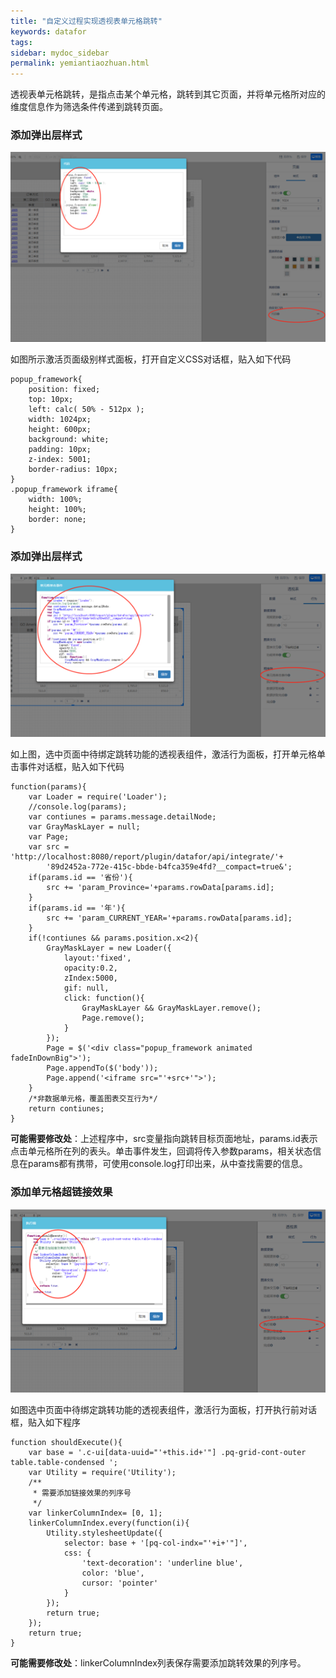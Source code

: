 ```yaml
---
title: "自定义过程实现透视表单元格跳转"
keywords: datafor
tags:
sidebar: mydoc_sidebar
permalink: yemiantiaozhuan.html
---
```

透视表单元格跳转，是指点击某个单元格，跳转到其它页面，并将单元格所对应的维度信息作为筛选条件传递到跳转页面。

### 添加弹出层样式

![image-20191202162025199](../../../images/image-20191202162025199.png)

如图所示激活页面级别样式面板，打开自定义CSS对话框，贴入如下代码

```
popup_framework{
	position: fixed;
	top: 10px;
	left: calc( 50% - 512px );
	width: 1024px;
	height: 600px;
	background: white;
	padding: 10px;
	z-index: 5001;
	border-radius: 10px;
}
.popup_framework iframe{
	width: 100%;
	height: 100%;
	border: none;
}

```

### 添加弹出层样式

![image-20191202162237863](../../../images/image-20191202162237863.png)

如上图，选中页面中待绑定跳转功能的透视表组件，激活行为面板，打开单元格单击事件对话框，贴入如下代码

```
function(params){
	var Loader = require('Loader');
	//console.log(params);
	var contiunes = params.message.detailNode;
	var GrayMaskLayer = null;
	var Page;
	var src = 'http://localhost:8080/report/plugin/datafor/api/integrate/'+
		'89d2452a-772e-415c-bbde-b4fca359e4fd?__compact=true&'; 
	if(params.id == '省份'){
		src += 'param_Province='+params.rowData[params.id];
	}
	if(params.id == '年'){
		src += 'param_CURRENT_YEAR='+params.rowData[params.id];
	}
	if(!contiunes && params.position.x<2){
		GrayMaskLayer = new Loader({
			layout:'fixed', 
			opacity:0.2, 
			zIndex:5000,
			gif: null,
			click: function(){
				GrayMaskLayer && GrayMaskLayer.remove();
				Page.remove();
			}
		});
		Page = $('<div class="popup_framework animated fadeInDownBig">');
		Page.appendTo($('body'));
		Page.append('<iframe src="'+src+'">');
	}
	/*非数据单元格，覆盖图表交互行为*/
	return contiunes;
}

```

**可能需要修改处**：上述程序中，src变量指向跳转目标页面地址，params.id表示点击单元格所在列的表头。单击事件发生，回调将传入参数params，相关状态信息在params都有携带，可使用console.log打印出来，从中查找需要的信息。

### 添加单元格超链接效果

![image-20191202162405976](../../../images/image-20191202162405976.png)

如图选中页面中待绑定跳转功能的透视表组件，激活行为面板，打开执行前对话框，贴入如下程序

```
function shouldExecute(){
	var base = '.c-ui[data-uuid="'+this.id+'"] .pq-grid-cont-outer table.table-condensed ';
	var Utility = require('Utility');
	/**
	 * 需要添加链接效果的列序号
	 */
	var linkerColumnIndex= [0, 1];
	linkerColumnIndex.every(function(i){
		Utility.stylesheetUpdate({
			selector: base + '[pq-col-indx="'+i+'"]',
			css: {
				'text-decoration': 'underline blue',
				color: 'blue',
				cursor: 'pointer'
			}
		});
		return true;
	});
	return true;
}

```

**可能需要修改处**：linkerColumnIndex列表保存需要添加跳转效果的列序号。